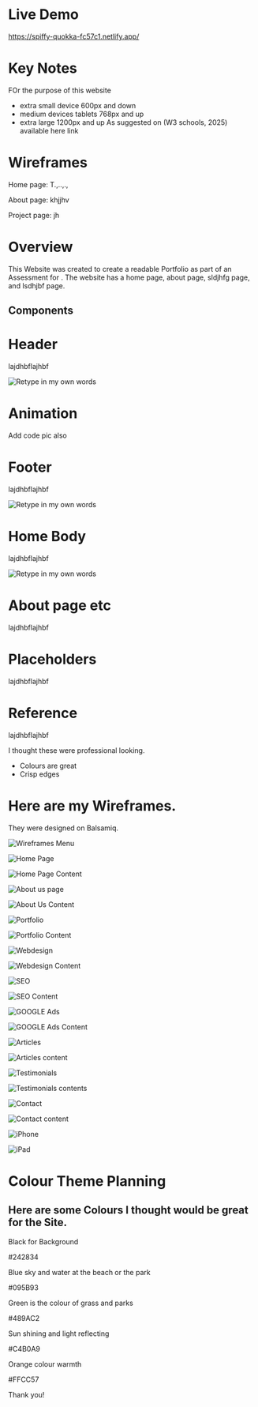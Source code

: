 # Live Demo

https://spiffy-quokka-fc57c1.netlify.app/

# Key Notes
FOr the purpose of this website 

- extra small device 600px and down 
- medium devices tablets 768px and up 
- extra large 1200px and up
As suggested on (W3 schools, 2025)  available here link

# Wireframes

Home page: T.,..,.,

About page: khjjhv

Project page: jh

# Overview

This Website was created to create a readable Portfolio as part of an Assessment for . 
The website has a home page, about page, sldjhfg page, and lsdhjbf page.


## Components

# Header

lajdhbflajhbf

![Retype in my own words](./docs/images/Copied_from_Andreas_website.png)

# Animation 


Add code pic also

# Footer

lajdhbflajhbf

![Retype in my own words](./Copied%20from%20Andreas%20website.png)

# Home Body

lajdhbflajhbf

![Retype in my own words](./Copied%20from%20Andreas%20website.png)


# About page etc

lajdhbflajhbf

# Placeholders

lajdhbflajhbf

# Reference

lajdhbflajhbf









I thought these were professional looking.
- Colours are great
- Crisp edges



# Here are my Wireframes.

They were designed on Balsamiq.

![Wireframes Menu](./assets/images/0.Wireframes%20Menu.png)

![Home Page](./assets/images/1.HOME%20Page.png)

![Home Page Content](./assets/images/1.HOME%20Page%20Content.png)

![About us page](./assets/images/2.ABOUT%20US%20Page.png)

![About Us Content](./assets/images/2.ABOUT%20US%20Page%20Content.png)

![Portfolio](./assets/images/3.ABOUT%20US%20PORTFOLIO%20Page.png)

![Portfolio Content](./assets/images/3.ABOUT%20US%20PORTFOLIO%20Page%20Content.png)

![Webdesign](./assets/images/4.ABOUT%20US%20WEB%20DESIGN%20Page.png)

![Webdesign Content](./assets/images/4.ABOUT%20US%20WEB%20DESIGN%20Page%20Content.png)

![SEO](./assets/images/5.SERVICES%20%20SEO%20Page.png)

![SEO Content](./assets/images/5.SERVICES%20%20SEO%20Page%20Content.png)

![GOOGLE Ads](./assets/images/6.SERVICES%20%20GOOGLE%20ADS%20Page.png)

![GOOGLE Ads Content](./assets/images/6.SERVICES%20%20GOOGLE%20ADS%20Page%20Content.png)

![Articles](./assets/images/7.ARTICLES%20Page.png)

![Articles content](./assets/images/7.ARTICLES%20Page%20Content.png)

![Testimonials](./assets/images/8.TESTIMONIALS%20Page.png)

![Testimonials contents](./assets/images/8.TESTIMONIALS%20Page%20Content.png)

![Contact](./assets/images/9.%20CONTACT%20Page.png)

![Contact content](./assets/images/9.%20CONTACT%20Page%20Content.png)

![iPhone](./assets/images/10.%20IPHONE%20Page.png)

![iPad](./assets/images/11.%20IPAD%20Page.png)


# Colour Theme Planning
## Here are some Colours I thought would be great for the Site.

Black for Background

#242834

Blue sky and water at the beach or the park

#095B93

Green is the colour of grass and parks

#489AC2

Sun shining and light reflecting

#C4B0A9

Orange colour warmth

#FFCC57


Thank you!
